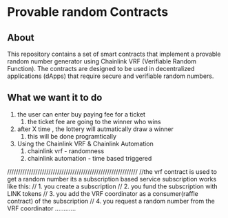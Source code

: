 # Provable random Contracts

## About

This repository contains a set of smart contracts that implement a provable random number generator using Chainlink VRF (Verifiable Random Function). The contracts are designed to be used in decentralized applications (dApps) that require secure and verifiable random numbers.

## What we want it to do

1.  the user can enter buy paying fee for a ticket
    1.  the ticket fee are going to the winner who wins
2.  after X time , the lottery will autmatically draw a winner
    1. this will be done programtically
3.  Using the Chainlink VRF & Chainlink Automation
    1. chainlink vrf - randomness
    2. chainlink automation - time based triggered

////////////////////////////////////////////////////////////
//the vrf contract is used to get a random number
its a subscription based service
subscription works like this:
// 1. you create a subscription
// 2. you fund the subscription with LINK tokens
// 3. you add the VRF coordinator as a consumer(raffle contract) of the subscription
// 4. you request a random number from the VRF coordinator ............
